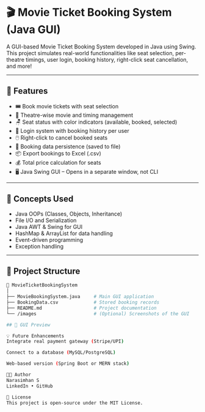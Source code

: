 # 🎬 Movie Ticket Booking System (Java GUI)

A GUI-based Movie Ticket Booking System developed in Java using Swing. This project simulates real-world functionalities like seat selection, per-theatre timings, user login, booking history, right-click seat cancellation, and more!

---

## 🚀 Features

- 🎟️ Book movie tickets with seat selection
- 🏢 Theatre-wise movie and timing management
- 🪑 Seat status with color indicators (available, booked, selected)
- 👤 Login system with booking history per user
- 🖱️ Right-click to cancel booked seats
- 💾 Booking data persistence (saved to file)
- 📦 Export bookings to Excel (.csv)
- 💰 Total price calculation for seats
- 🖥️ Java Swing GUI – Opens in a separate window, not CLI

---

## 🧠 Concepts Used

- Java OOPs (Classes, Objects, Inheritance)
- File I/O and Serialization
- Java AWT & Swing for GUI
- HashMap & ArrayList for data handling
- Event-driven programming
- Exception handling

---

## 📂 Project Structure

```bash
📁 MovieTicketBookingSystem
│
├── MovieBookingSystem.java     # Main GUI application
├── BookingData.csv             # Stored booking records
├── README.md                   # Project documentation
└── /images                     # (Optional) Screenshots of the GUI

## 📸 GUI Preview

💡 Future Enhancements
Integrate real payment gateway (Stripe/UPI)

Connect to a database (MySQL/PostgreSQL)

Web-based version (Spring Boot or MERN stack)

👨‍💻 Author
Narasimhan S
LinkedIn • GitHub

📜 License
This project is open-source under the MIT License.
